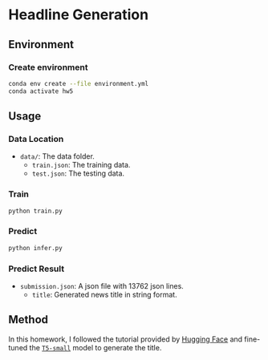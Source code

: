 # Headline Generation

## Environment

### Create environment

```bash
conda env create --file environment.yml
conda activate hw5
```

## Usage

### Data Location

- `data/`: The data folder.
  - `train.json`: The training data.
  - `test.json`: The testing data.

### Train

```bash
python train.py
```

### Predict

```bash
python infer.py
```

### Predict Result

- `submission.json`: A json file with 13762 json lines.
  - `title`: Generated news title in string format.

## Method

In this homework, I followed the tutorial provided by [Hugging Face](https://huggingface.co/docs/transformers/tasks/summarization) and fine-tuned the [`T5-small`](https://huggingface.co/t5-small) model to generate the title.
